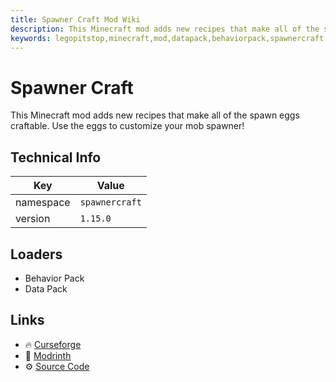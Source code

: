 ```yaml
---
title: Spawner Craft Mod Wiki
description: This Minecraft mod adds new recipes that make all of the spawn eggs craftable. Use the eggs to customize your mob spawner!
keywords: legopitstop,minecraft,mod,datapack,behaviorpack,spawnercraft,spawer craft,recipes
---
```


# Spawner Craft

This Minecraft mod adds new recipes that make all of the spawn eggs craftable. Use the eggs to customize your mob spawner!

## Technical Info

| Key        | Value          |
| ---------- | -------------- |
| namespace  | `spawnercraft` |
| version    | `1.15.0`       |

## Loaders

- Behavior Pack
- Data Pack

## Links

- :fire: [Curseforge](https://www.curseforge.com/minecraft/customization/spawner-craft-datapack)
- :wrench: [Modrinth](https://modrinth.com/datapack/spawnercraft-datapack)
- :gear: [Source Code](https://github.com/legopitstop/Datapacks)
